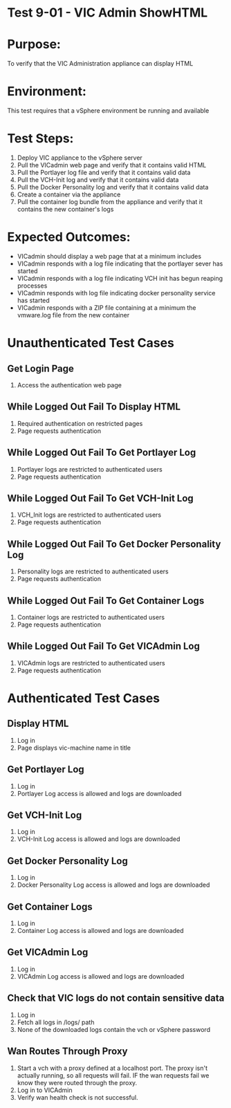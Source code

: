 Test 9-01 - VIC Admin ShowHTML
=======

# Purpose:
To verify that the VIC Administration appliance can display HTML

# Environment:
This test requires that a vSphere environment be running and available

# Test Steps:
1. Deploy VIC appliance to the vSphere server
2. Pull the VICadmin web page and verify that it contains valid HTML
3. Pull the Portlayer log file and verify that it contains valid data
4. Pull the VCH-Init log and verify that it contains valid data
5. Pull the Docker Personality log and verify that it contains valid data
6. Create a container via the appliance
7. Pull the container log bundle from the appliance and verify that it contains the new container's logs

# Expected Outcomes:
* VICadmin should display a web page that at a minimum includes <title>VIC Admin</title>
* VICadmin responds with a log file indicating that the portlayer sever has started
* VICadmin responds with a log file indicating VCH init has begun reaping processes
* VICadmin responds with log file indicating docker personality service has started
* VICadmin responds with a ZIP file containing at a minimum the vmware.log file from the new container

# Unauthenticated Test Cases

## Get Login Page
1. Access the authentication web page

## While Logged Out Fail To Display HTML
1. Required authentication on restricted pages
2. Page requests authentication

## While Logged Out Fail To Get Portlayer Log
1. Portlayer logs are restricted to authenticated users
2. Page requests authentication

## While Logged Out Fail To Get VCH-Init Log
1. VCH_Init logs are restricted to authenticated users
2. Page requests authentication

## While Logged Out Fail To Get Docker Personality Log
1. Personality logs are restricted to authenticated users
2. Page requests authentication

## While Logged Out Fail To Get Container Logs
1. Container logs are restricted to authenticated users
2. Page requests authentication

## While Logged Out Fail To Get VICAdmin Log
1. VICAdmin logs are restricted to authenticated users
2. Page requests authentication

# Authenticated Test Cases

## Display HTML
1. Log in
2. Page displays vic-machine name in title

## Get Portlayer Log
1. Log in
2. Portlayer Log access is allowed and logs are downloaded

## Get VCH-Init Log
1. Log in
2. VCH-Init Log access is allowed and logs are downloaded

## Get Docker Personality Log
1. Log in
2. Docker Personality Log access is allowed and logs are downloaded

## Get Container Logs
1. Log in
2. Container Log access is allowed and logs are downloaded

## Get VICAdmin Log
1. Log in
2. VICAdmin Log access is allowed and logs are downloaded

## Check that VIC logs do not contain sensitive data
1. Log in
2. Fetch all logs in /logs/ path
3. None of the downloaded logs contain the vch or vSphere password

## Wan Routes Through Proxy
1. Start a vch with a proxy defined at a localhost port. The proxy isn't actually running, so all requests will fail. IF the wan requests fail we know they were routed through the proxy.
2. Log in to VICAdmin
3. Verify wan health check is not successful.
